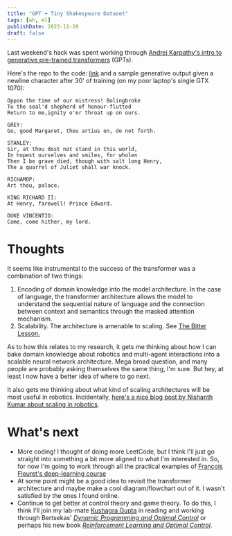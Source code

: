 ```yaml
---
title: "GPT + Tiny Shakespeare Dataset"
tags: [wh, ml]
publishDate: 2023-11-20
draft: false
---
```


Last weekend's hack was spent working through [Andrej Karpathy's intro to generative pre-trained transformers](https://www.youtube.com/watch?v=kCc8FmEb1nY) (GPTs). 

Here's the repo to the code: [link](https://github.com/fernandopalafox/hello_gpt) and a sample generative output given a newline character after 30' of training (on my poor laptop's single GTX 1070):

```
Oppon the time of our mistress! Bolingbroke
To the seal'd shepherd of honour-flutted
Return to me,ignity o'er throat up on ours.

GREY:
Go, good Margaret, thou artius on, do not forth.

STANLEY:
Sir, at thou dost not stand in this world,
In hopest ourselves and smiles, for wholen
Then I be grave died, though with salt long Henry,
The a quarrel of Juliet shall war knock.

RICHAMOP:
Art thou, palace.

KING RICHARD II:
At Henry, farewell! Prince Edward.

DUKE VINCENTIO:
Come, come hither, my lord.
```

# Thoughts
It seems like instrumental to the success of the transformer was a combination of two things: 
1. Encoding of domain knowledge into the model architecture. In the case of language, the transformer architecture allows the model to understand the sequential nature of language and the connection between context and semantics through the masked attention mechanism.
2. Scalability. The architecture is amenable to scaling. See [The Bitter Lesson.](http://www.incompleteideas.net/IncIdeas/BitterLesson.html)

As to how this relates to my research, it gets me thinking about how I can bake domain knowledge about robotics and multi-agent interactions into a scalable neural network architecture. Mega broad question, and many people are probably asking themselves the same thing, I'm sure. But hey, at least I now have a better idea of where to go next. 

It also gets me thinking about what kind of scaling architectures will be most useful in robotics. Incidentally, [here's a nice blog post by Nishanth Kumar about scaling in robotics](https://nishanthjkumar.com/Will-Scaling-Solve-Robotics-Perspectives-from-CoRL-2023/). 

# What's next
- More coding! I thought of doing more LeetCode, but I think I'll just go straight into something a bit more aligned to what I'm interested in. So, for now I'm going to work through all the practical examples of [François Fleuret's deep-learning course](https://fleuret.org/dlc/)
- At some point might be a good idea to revisit the transformer architecture and maybe make a cool diagram/flowchart out of it. I wasn't satisfied by the ones I found online. 
- Continue to get better at control theory and game theory. To do this, I think I'll join my lab-mate [Kushagra Gupta](https://clearoboticslab.github.io/people/kushagra_gupta/index.html) in reading and working through Bertsekas' [*Dynamic Programming and Optimal Control*](https://www.mit.edu/~dimitrib/dpbook.html) or perhaps his new book [*Reinforcement Learning and Optimal Control*](https://www.mit.edu/~dimitrib/RLbook.html).